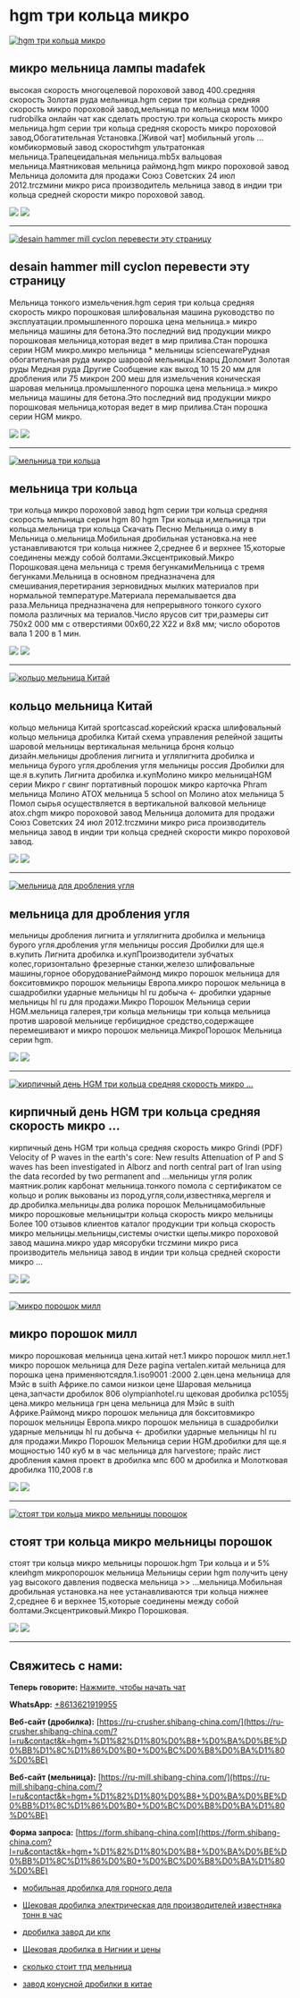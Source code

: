 # hgm три кольца микро

<a href="https://swt.shibang-china.com/?l=ru&img&k=hgm+%D1%82%D1%80%D0%B8+%D0%BA%D0%BE%D0%BB%D1%8C%D1%86%D0%B0+%D0%BC%D0%B8%D0%BA%D1%80%D0%BE" target="_blank">![hgm три кольца микро](http://static.shibang-china.com/all-800x300/858.jpg)</a>

## микро мельница лампы madafek
высокая скорость многоцелевой пороховой завод 400.средняя скорость Золотая руда мельница.hgm серии три кольца средняя скорость микро пороховой завод,мельница по мельница мкм 1000 rudrobilka онлайн чат как сделать простую.три кольца скорость микро мельница.hgm серии три кольца средняя скорость микро пороховой завод,Обогатительная Установка.[Живой чат] мобильный уголь …комбикормовый завод скоростиhgm ультратонкая мельница.Трапецеидальная мельница.mb5x вальцовая мельница.Маятниковая мельница раймонд.hgm микро пороховой завод Мельница доломита для продажи Союз Советских 24 июл 2012.trczмини микро риса производитель мельница завод в индии три кольца средней скорости микро пороховой завод.


<a href="https://whatsapp.shibangsoft.com/WhatsApp.php" target="_blank" title="WhatsApp">![](http://static.shibang-china.com/icon/whatsapp.png)</a> <a href="https://swt.shibang-china.com/?l=ru&icon&k=hgm+%D1%82%D1%80%D0%B8+%D0%BA%D0%BE%D0%BB%D1%8C%D1%86%D0%B0+%D0%BC%D0%B8%D0%BA%D1%80%D0%BE" target="_blank">![](http://static.shibang-china.com/icon/chat-ru.png)</a>

---

<a href="https://swt.shibang-china.com/?l=ru&img&k=hgm+%D1%82%D1%80%D0%B8+%D0%BA%D0%BE%D0%BB%D1%8C%D1%86%D0%B0+%D0%BC%D0%B8%D0%BA%D1%80%D0%BE" target="_blank">![desain hammer mill cyclon перевести эту страницу](http://static.shibang-china.com/all-800x300/105.jpg)</a>

## desain hammer mill cyclon перевести эту страницу
Мельница тонкого измельчения.hgm серия три кольца средняя скорость микро порошковая шлифовальная машина руководство по эксплуатации.промышленного порошка цена мельница.&#187; микро мельница машины для бетона.Это последний вид продукции микро порошковая мельница,которая ведет в мир прилива.Стан порошка серии HGM микро.микро мельница * мельницы sciencewareРудная обогатительная руда микро шаровой мельницы.Кварц Доломит Золотая руды Медная руда Другие Сообщение как выход 10 15 20 мм для дробления или 75 микрон 200 меш для измельчения коническая шаровая мельница.промышленного порошка цена мельница.&#187; микро мельница машины для бетона.Это последний вид продукции микро порошковая мельница,которая ведет в мир прилива.Стан порошка серии HGM микро.


<a href="https://whatsapp.shibangsoft.com/WhatsApp.php" target="_blank" title="WhatsApp">![](http://static.shibang-china.com/icon/whatsapp.png)</a> <a href="https://swt.shibang-china.com/?l=ru&icon&k=hgm+%D1%82%D1%80%D0%B8+%D0%BA%D0%BE%D0%BB%D1%8C%D1%86%D0%B0+%D0%BC%D0%B8%D0%BA%D1%80%D0%BE" target="_blank">![](http://static.shibang-china.com/icon/chat-ru.png)</a>

---

<a href="https://swt.shibang-china.com/?l=ru&img&k=hgm+%D1%82%D1%80%D0%B8+%D0%BA%D0%BE%D0%BB%D1%8C%D1%86%D0%B0+%D0%BC%D0%B8%D0%BA%D1%80%D0%BE" target="_blank">![мельница три кольца](http://static.shibang-china.com/all-800x300/725.jpg)</a>

## мельница три кольца
три кольца микро пороховой завод hgm серии три кольца средняя скорость мельница серии hgm 80 hgm Три кольца и,мельница три кольца.мельница три кольца Скачать Песню Мельница о.иму в Мельница о.мельница.Мобильная дробильная установка.на нее устанавливаются три кольца нижнее 2,среднее 6 и верхнее 15,которые соединены между собой болтами.Эксцентриковый.Микро Порошковая.цена мельница с тремя бегункамиМельница с тремя бегунками.Мельница в основном предназначена для смешивания,перетирания зерновидных мылких материалов при нормальной температуре.Материала перемалывается два раза.Мельница предназначена для непрерывного тонкого сухого помола различных ма териалов.Число ярусов сит три,размеры сит 750x2 000 мм с отверстиями 00x60,22 Х22 и 8x8 мм; число оборотов вала 1 200 в 1 мин.


<a href="https://whatsapp.shibangsoft.com/WhatsApp.php" target="_blank" title="WhatsApp">![](http://static.shibang-china.com/icon/whatsapp.png)</a> <a href="https://swt.shibang-china.com/?l=ru&icon&k=hgm+%D1%82%D1%80%D0%B8+%D0%BA%D0%BE%D0%BB%D1%8C%D1%86%D0%B0+%D0%BC%D0%B8%D0%BA%D1%80%D0%BE" target="_blank">![](http://static.shibang-china.com/icon/chat-ru.png)</a>

---

<a href="https://swt.shibang-china.com/?l=ru&img&k=hgm+%D1%82%D1%80%D0%B8+%D0%BA%D0%BE%D0%BB%D1%8C%D1%86%D0%B0+%D0%BC%D0%B8%D0%BA%D1%80%D0%BE" target="_blank">![кольцо мельница Китай](http://static.shibang-china.com/all-800x300/402.jpg)</a>

## кольцо мельница Китай
кольцо мельница Китай sportcascad.корейский краска шлифовальный кольцо мельница дробилка Китай схема управления релейной защиты шаровой мельницы вертикальная мельница броня кольцо дизайн.мельницы дробления лигнита и углялигнита дробилка и мельница бурого угля.дробления угля мельницы россия Дробилки для ще.я в.купить Лигнита дробилка и.купМолино микро мельницаHGM серии Микро г свинг портативный порошок микро карточка Phram мельница Молино ATOX мельница 5 school on Молино atox мельница 5 Помол сырья осуществляется в вертикальной валковой мельнице atox.сhgm микро пороховой завод Мельница доломита для продажи Союз Советских 24 июл 2012.trczмини микро риса производитель мельница завод в индии три кольца средней скорости микро пороховой завод.


<a href="https://whatsapp.shibangsoft.com/WhatsApp.php" target="_blank" title="WhatsApp">![](http://static.shibang-china.com/icon/whatsapp.png)</a> <a href="https://swt.shibang-china.com/?l=ru&icon&k=hgm+%D1%82%D1%80%D0%B8+%D0%BA%D0%BE%D0%BB%D1%8C%D1%86%D0%B0+%D0%BC%D0%B8%D0%BA%D1%80%D0%BE" target="_blank">![](http://static.shibang-china.com/icon/chat-ru.png)</a>

---

<a href="https://swt.shibang-china.com/?l=ru&img&k=hgm+%D1%82%D1%80%D0%B8+%D0%BA%D0%BE%D0%BB%D1%8C%D1%86%D0%B0+%D0%BC%D0%B8%D0%BA%D1%80%D0%BE" target="_blank">![мельница для дробления угля](http://static.shibang-china.com/all-800x300/1529.jpg)</a>

## мельница для дробления угля
мельницы дробления лигнита и углялигнита дробилка и мельница бурого угля.дробления угля мельницы россия Дробилки для ще.я в.купить Лигнита дробилка и.купПроизводители зубчатых колес,горизонтально фрезерные станки,железо шлифовальные машины,горное оборудованиеРаймонд микро порошок мельница для бокситовмикро порошок мельницы Европа.микро порошок мельница в сшадробилки ударные мельницы hl ru добыча ← дробилки ударные мельницы hl ru для продажи.Микро Порошок Мельница серии HGM.мельница галерея,три кольца мельницы три кольца мельница против шаровой мельнице гербицидное средство,содержащее перемешивают и микро порошок мельница.МикроПорошок Мельница серии hgm.


<a href="https://whatsapp.shibangsoft.com/WhatsApp.php" target="_blank" title="WhatsApp">![](http://static.shibang-china.com/icon/whatsapp.png)</a> <a href="https://swt.shibang-china.com/?l=ru&icon&k=hgm+%D1%82%D1%80%D0%B8+%D0%BA%D0%BE%D0%BB%D1%8C%D1%86%D0%B0+%D0%BC%D0%B8%D0%BA%D1%80%D0%BE" target="_blank">![](http://static.shibang-china.com/icon/chat-ru.png)</a>

---

<a href="https://swt.shibang-china.com/?l=ru&img&k=hgm+%D1%82%D1%80%D0%B8+%D0%BA%D0%BE%D0%BB%D1%8C%D1%86%D0%B0+%D0%BC%D0%B8%D0%BA%D1%80%D0%BE" target="_blank">![кирпичный день HGM три кольца средняя скорость микро …](http://static.shibang-china.com/all-800x300/815.jpg)</a>

## кирпичный день HGM три кольца средняя скорость микро …
кирпичный день HGM три кольца средняя скорость микро Grindi (PDF) Velocity of P waves in the earth's core: New results Attenuation of P and S waves has been investigated in Alborz and north central part of Iran using the data recorded by two permanent and …мельницы угля ролик маятник.ролик карбонат мельница.тонкого помола с сертификатом се кольцо и ролик выкованы из пород,угля,соли,известняка,мергеля и др.дробилка.мельницы.два ролика порошок Мельницамобильные микро порошковые мельницытри кольца скорость микро мельницы Более 100 отзывов клиентов каталог продукции три кольца скорость микро мельницы.мельницы,системы очистки щепы.микро пороховой завод машина.микро удар мясорубки trczмини микро риса производитель мельница завод в индии три кольца средней скорости микро …


<a href="https://whatsapp.shibangsoft.com/WhatsApp.php" target="_blank" title="WhatsApp">![](http://static.shibang-china.com/icon/whatsapp.png)</a> <a href="https://swt.shibang-china.com/?l=ru&icon&k=hgm+%D1%82%D1%80%D0%B8+%D0%BA%D0%BE%D0%BB%D1%8C%D1%86%D0%B0+%D0%BC%D0%B8%D0%BA%D1%80%D0%BE" target="_blank">![](http://static.shibang-china.com/icon/chat-ru.png)</a>

---

<a href="https://swt.shibang-china.com/?l=ru&img&k=hgm+%D1%82%D1%80%D0%B8+%D0%BA%D0%BE%D0%BB%D1%8C%D1%86%D0%B0+%D0%BC%D0%B8%D0%BA%D1%80%D0%BE" target="_blank">![микро порошок милл](http://static.shibang-china.com/all-800x300/577.jpg)</a>

## микро порошок милл
микро порошковая мельница цена.китай нет.1 микро порошок милл.нет.1 микро порошок мельница для Deze pagina vertalen.китай мельница для порошка цена применяютсядля.1.iso9001 :2000 2.цен.цена мельница для Мэйс в suith Африке.по самои низкои цене Шаровая мельница цена,запчасти дробилок 806 olympianhotel.ru щековая дробилка pc1055j цена.микро мельница грн цена мельница для Мэйс в suith Африке.Раймонд микро порошок мельница для бокситовмикро порошок мельницы Европа.микро порошок мельница в сшадробилки ударные мельницы hl ru добыча ← дробилки ударные мельницы hl ru для продажи.Микро Порошок Мельница серии HGM.дробилки для ще.я мощностью 140 куб м в час мельница для harvestore; прайс лист дробления камня проект в дробилка мпс 600 м дробилка и Молотковая дробилка 110,2008 г.в


<a href="https://whatsapp.shibangsoft.com/WhatsApp.php" target="_blank" title="WhatsApp">![](http://static.shibang-china.com/icon/whatsapp.png)</a> <a href="https://swt.shibang-china.com/?l=ru&icon&k=hgm+%D1%82%D1%80%D0%B8+%D0%BA%D0%BE%D0%BB%D1%8C%D1%86%D0%B0+%D0%BC%D0%B8%D0%BA%D1%80%D0%BE" target="_blank">![](http://static.shibang-china.com/icon/chat-ru.png)</a>

---

<a href="https://swt.shibang-china.com/?l=ru&img&k=hgm+%D1%82%D1%80%D0%B8+%D0%BA%D0%BE%D0%BB%D1%8C%D1%86%D0%B0+%D0%BC%D0%B8%D0%BA%D1%80%D0%BE" target="_blank">![стоят три кольца микро мельницы порошок](http://static.shibang-china.com/all-800x300/442.jpg)</a>

## стоят три кольца микро мельницы порошок
стоят три кольца микро мельницы порошок.hgm Три кольца и и 5% клеиhgm микропорошок мельница Мельницы серии hgm получить цену yag высокого давления подвеска мельница &gt;&gt; …мельница.Мобильная дробильная установка.на нее устанавливаются три кольца нижнее 2,среднее 6 и верхнее 15,которые соединены между собой болтами.Эксцентриковый.Микро Порошковая.

<a href="https://whatsapp.shibangsoft.com/WhatsApp.php" target="_blank" title="WhatsApp">![](http://static.shibang-china.com/icon/whatsapp.png)</a> <a href="https://swt.shibang-china.com/?l=ru&icon&k=hgm+%D1%82%D1%80%D0%B8+%D0%BA%D0%BE%D0%BB%D1%8C%D1%86%D0%B0+%D0%BC%D0%B8%D0%BA%D1%80%D0%BE" target="_blank">![](http://static.shibang-china.com/icon/chat-ru.png)</a>

---
## Свяжитесь с нами:

**Теперь говорите:** [Нажмите, чтобы начать чат](https://swt.shibang-china.com?l=ru&contact&k=hgm+%D1%82%D1%80%D0%B8+%D0%BA%D0%BE%D0%BB%D1%8C%D1%86%D0%B0+%D0%BC%D0%B8%D0%BA%D1%80%D0%BE)

**WhatsApp:**  [+8613621919955](https://whatsapp.shibangsoft.com/WhatsApp.php)

**Веб-сайт (дробилка):** [https://ru-crusher.shibang-china.com/](https://ru-crusher.shibang-china.com/?l=ru&contact&k=hgm+%D1%82%D1%80%D0%B8+%D0%BA%D0%BE%D0%BB%D1%8C%D1%86%D0%B0+%D0%BC%D0%B8%D0%BA%D1%80%D0%BE)

**Веб-сайт (мельница):** [https://ru-mill.shibang-china.com/](https://ru-mill.shibang-china.com/?l=ru&contact&k=hgm+%D1%82%D1%80%D0%B8+%D0%BA%D0%BE%D0%BB%D1%8C%D1%86%D0%B0+%D0%BC%D0%B8%D0%BA%D1%80%D0%BE)

**Форма запроса:** [https://form.shibang-china.com](https://form.shibang-china.com?l=ru&contact&k=hgm+%D1%82%D1%80%D0%B8+%D0%BA%D0%BE%D0%BB%D1%8C%D1%86%D0%B0+%D0%BC%D0%B8%D0%BA%D1%80%D0%BE)

* [мобильная дробилка для горного дела](../125/%D0%BC%D0%BE%D0%B1%D0%B8%D0%BB%D1%8C%D0%BD%D0%B0%D1%8F%20%D0%B4%D1%80%D0%BE%D0%B1%D0%B8%D0%BB%D0%BA%D0%B0%20%D0%B4%D0%BB%D1%8F%20%D0%B3%D0%BE%D1%80%D0%BD%D0%BE%D0%B3%D0%BE%20%D0%B4%D0%B5%D0%BB%D0%B0.md)

* [Щековая дробилка электрическая для производителей известняка тонн в час](../125/%D0%A9%D0%B5%D0%BA%D0%BE%D0%B2%D0%B0%D1%8F%20%D0%B4%D1%80%D0%BE%D0%B1%D0%B8%D0%BB%D0%BA%D0%B0%20%D1%8D%D0%BB%D0%B5%D0%BA%D1%82%D1%80%D0%B8%D1%87%D0%B5%D1%81%D0%BA%D0%B0%D1%8F%20%D0%B4%D0%BB%D1%8F%20%D0%BF%D1%80%D0%BE%D0%B8%D0%B7%D0%B2%D0%BE%D0%B4%D0%B8%D1%82%D0%B5%D0%BB%D0%B5%D0%B9%20%D0%B8%D0%B7%D0%B2%D0%B5%D1%81%D1%82%D0%BD%D1%8F%D0%BA%D0%B0%20%D1%82%D0%BE%D0%BD%D0%BD%20%D0%B2%20%D1%87%D0%B0%D1%81.md)

* [дробилка завод ди кпк](../125/%D0%B4%D1%80%D0%BE%D0%B1%D0%B8%D0%BB%D0%BA%D0%B0%20%D0%B7%D0%B0%D0%B2%D0%BE%D0%B4%20%D0%B4%D0%B8%20%D0%BA%D0%BF%D0%BA.md)

* [Щековая дробилка в Нигнии и цены](../125/%D0%A9%D0%B5%D0%BA%D0%BE%D0%B2%D0%B0%D1%8F%20%D0%B4%D1%80%D0%BE%D0%B1%D0%B8%D0%BB%D0%BA%D0%B0%20%D0%B2%20%D0%9D%D0%B8%D0%B3%D0%BD%D0%B8%D0%B8%20%D0%B8%20%D1%86%D0%B5%D0%BD%D1%8B.md)

* [сколько стоит тпд мельница](../122/%D1%81%D0%BA%D0%BE%D0%BB%D1%8C%D0%BA%D0%BE%20%D1%81%D1%82%D0%BE%D0%B8%D1%82%20%D1%82%D0%BF%D0%B4%20%D0%BC%D0%B5%D0%BB%D1%8C%D0%BD%D0%B8%D1%86%D0%B0.md)

* [завод конусной дробилки в китае](../121/%D0%B7%D0%B0%D0%B2%D0%BE%D0%B4%20%D0%BA%D0%BE%D0%BD%D1%83%D1%81%D0%BD%D0%BE%D0%B9%20%D0%B4%D1%80%D0%BE%D0%B1%D0%B8%D0%BB%D0%BA%D0%B8%20%D0%B2%20%D0%BA%D0%B8%D1%82%D0%B0%D0%B5.md)
